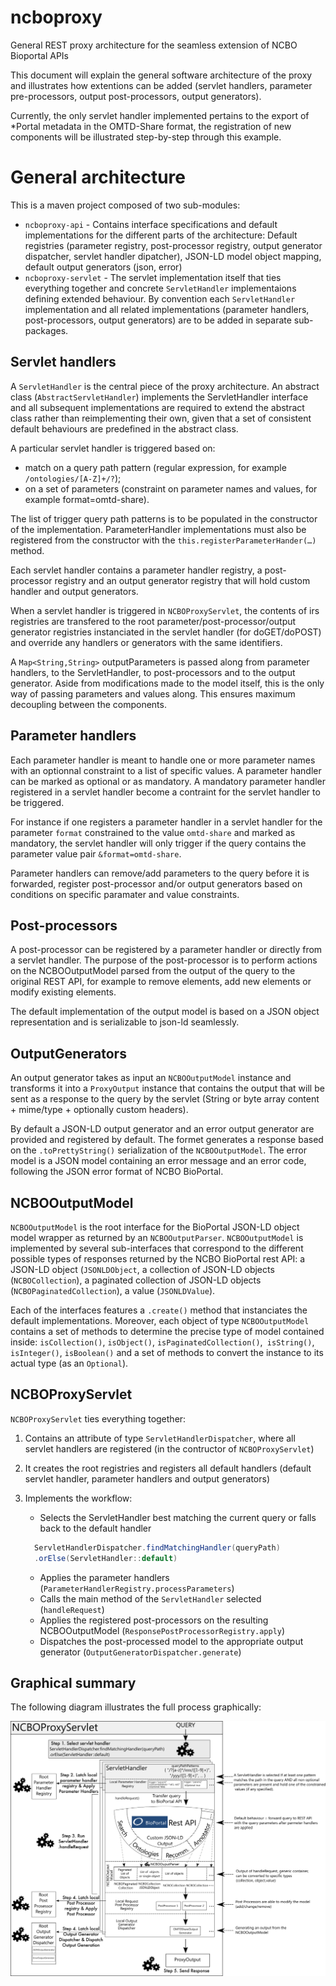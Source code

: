 # ncboproxy

General REST proxy architecture for the seamless extension of NCBO Bioportal APIs

This document will explain the general software architecture of the proxy and illustrates how extentions can be added (servlet handlers, parameter pre-processors, output post-processors, output generators). 

Currently, the only servlet handler implemented pertains to the export of *Portal metadata in the OMTD-Share format, the registration of new components will be illustrated step-by-step through this example. 

# General architecture

This is a maven project composed of two sub-modules:

- `ncboproxy-api` - Contains interface specifications and default implementations for the different parts of the architecture: Default registries (parameter registry, post-processor registry, output generator dispatcher, servlet handler dipatcher), JSON-LD model object mapping, default output generators (json, error)
- `ncboproxy-servlet` - The servlet implementation itself that ties everything together and concrete `ServletHandler` implementaions defining extended behaviour. By convention each `ServletHandler` implementation and all related implementations (parameter handlers, post-processors, output generators) are to be added in separate sub-packages.

## Servlet handlers

A `ServletHandler` is the central piece of the proxy architecture. An abstract class (`AbstractServletHandler`) implements the ServletHandler interface and all subsequent implementations are required to extend the abstract class rather than reimplementing their own, given that a set of consistent default behaviours are predefined in the abstract class.

A particular servlet handler is triggered based on: 

- match on a query path pattern (regular expression, for example `/ontologies/[A-Z]+/?`);
- on a set of parameters (constraint on parameter names and values, for example format=omtd-share).

The list of trigger query path patterns is to be populated in the constructor of the implementation. ParameterHandler implementations must also be registered from the constructor with the `this.registerParameterHander(…)` method. 

Each servlet handler contains a parameter handler registry, a post-processor registry and an output generator registry that will hold custom handler and output generators. 

When a servlet handler is triggered in `NCBOProxyServlet`, the contents of irs registries are transfered to the root parameter/post-processor/output generator registries instanciated in the servlet handler (for doGET/doPOST) and override any handlers or generators with the same identifiers. 

A `Map<String,String>` outputParameters is passed along from parameter handlers, to the ServletHandler, to post-processors and to the output generator. Aside from modifications made to the model itself, this is the only way of passing parameters and values along. This ensures maximum decoupling between the components.  

## Parameter handlers

Each parameter handler is meant to handle one or more parameter names with an optionnal constraint to a list of specific values. A parameter handler can be marked as optional or as mandatory. A mandatory parameter handler registered in a servlet handler become a contraint for the servlet handler to be triggered. 

For instance if one registers a parameter handler in a servlet handler for the parameter `format` constrained to the value `omtd-share` and marked as mandatory, the servlet handler will only trigger if the query contains the parameter value pair `&format=omtd-share`.

Parameter handlers can remove/add parameters to the query before it is forwarded, register post-processor and/or output generators based on conditions on specific paramater and value constraints.

## Post-processors

A post-processor can be registered by a parameter handler or directly from a servlet handler. The purpose of the post-processor is to perform actions on the NCBOOutputModel parsed from the output of the query to the original REST API, for example to remove elements, add new elements or modify existing elements. 

The default implementation of the output model is based on a JSON object representation and is serializable to json-ld seamlessly. 

## OutputGenerators

An output generator takes as input an `NCBOOutputModel` instance and transforms it into a `ProxyOutput` instance that contains the output that will be sent as a response to the query by the servlet (String or byte array content + mime/type + optionally custom headers). 

By default a JSON-LD output generator and an error output generator are provided and registered by default. The formet generates a response based on the `.toPrettyString()` serialization of the `NCBOOutputModel`. The error model is a JSON model containing an error message and an error code, following the JSON error format of NCBO BioPortal. 

## NCBOOutputModel

`NCBOOutputModel` is the root interface for the BioPortal JSON-LD object model wrapper as returned by an `NCBOOutputParser`. `NCBOOutputModel` is implemented by several sub-interfaces that correspond to the different possible types of responses returned by the NCBO BioPortal rest API: a JSON-LD object (`JSONLDObject`, a collection of JSON-LD objects (`NCBOCollection`), a paginated collection of JSON-LD objects (`NCBOPaginatedCollection`), a value (`JSONLDValue`). 

Each of the interfaces features a `.create()` method that instanciates the default implementations. Moreover, each object of type `NCBOOutputModel` contains a set of methods to determine the precise type of model contained inside: `isCollection()`, `isObject()`, `isPaginatedCollection()`,` isString()`, `isInteger()`, `isBoolean()` and a set of methods to convert the instance to its actual type (as an `Optional`). 

## NCBOProxyServlet

`NCBOProxyServlet` ties everything together: 

1. Contains an attribute of type `ServletHandlerDispatcher`, where all servlet handlers are registered (in the contructor of `NCBOProxyServlet`)

2. It creates the root registries and registers all default handlers (default servlet handler, parameter handlers and output generators)

3. Implements the workflow:

   - Selects the ServletHandler best matching the current query or falls back to the default handler 
   ```Java
     ServletHandlerDispatcher.findMatchingHandler(queryPath)
     .orElse(ServletHandler::default)
   ```
   - Applies the parameter handlers (`ParameterHandlerRegistry.processParameters`)
   - Calls the main method of the `ServletHandler` selected (`handleRequest`)
   - Applies the registered post-processors on the resulting NCBOOutputModel (`ResponsePostProcessorRegistry.apply`)
   - Dispatches the post-processed model to the appropriate output generator (`OutputGeneratorDispatcher.generate`)


## Graphical summary

The following diagram illustrates the full process graphically:

![Architecture documentation diagram](docs/architecture_diagram.png)






